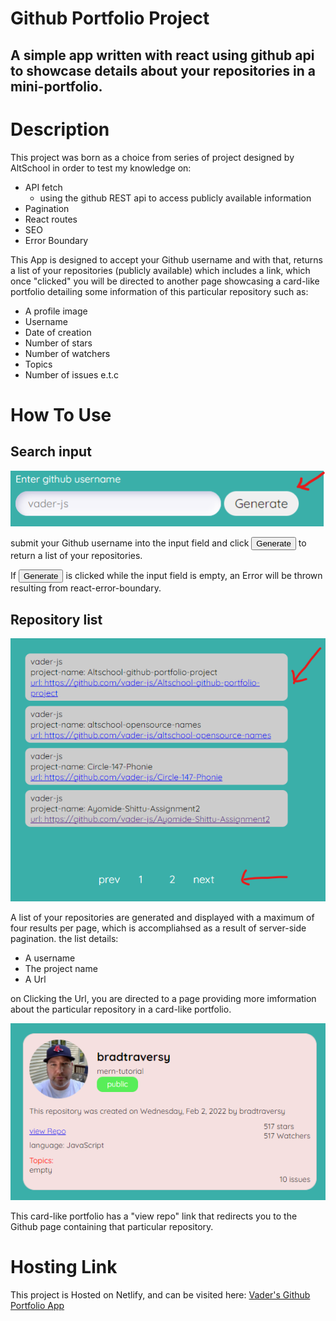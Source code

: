 # Github Portfolio Project

## A simple app written with react using github api to showcase details about your repositories in a mini-portfolio.

# Description
This project was born as a choice from series of project designed by AltSchool in order to test my knowledge on:

- API fetch
    - using the github REST api to access publicly available information
- Pagination
- React routes
- SEO
- Error Boundary

This App is designed to accept your Github username and with that, returns a list of your repositories (publicly available) which includes a link, which once "clicked" you will be directed to another page showcasing a card-like portfolio detailing some information of this particular repository such as:
- A profile image
- Username 
- Date of creation
- Number of stars
- Number of watchers
- Topics
- Number of issues e.t.c

# How To Use
## Search input 
![the input field](/src/Assets/images/generate.png)

submit your Github username into the input field and click <button>Generate</button> to return a list of your repositories.

If  <button>Generate</button> is clicked while the input field is empty, an Error will be thrown resulting from react-error-boundary. 

## Repository list
![repo list](/src/Assets/images/repolist.png)

A list of your repositories are generated and displayed with a maximum of four results per page, which is accompliahsed as a result of server-side pagination.
the list details:
- A username
- The project name
- A Url

on Clicking the Url, you are directed to a page providing more imformation about the particular repository in a card-like portfolio.

![card-like portfolio](/src/Assets/images/card-portfolio.png)

This card-like portfolio has a "view repo" link that redirects you to the Github page containing that particular repository.

# Hosting Link
This project is Hosted on Netlify, and can be visited here: [Vader's Github Portfolio App](https://vaders-github-portfolio.netlify.app/ "may the force be with you!")
    